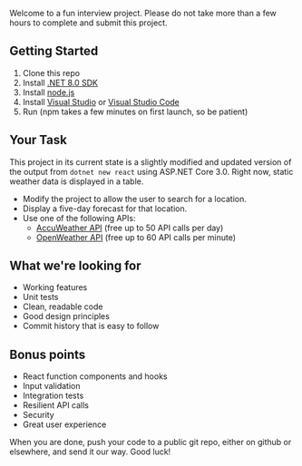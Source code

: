Welcome to a fun interview project.  Please do not take more than a few hours to complete and submit this project.

## Getting Started

1. Clone this repo
1. Install [.NET 8.0 SDK](https://dotnet.microsoft.com/download/dotnet/8.0)
1. Install [node.js](https://nodejs.org/en/download/)
1. Install [Visual Studio](https://visualstudio.microsoft.com/vs/community/) or [Visual Studio Code](https://code.visualstudio.com/download)
1. Run (npm takes a few minutes on first launch, so be patient)

## Your Task

This project in its current state is a slightly modified and updated version of the output from `dotnet new react` using ASP.NET Core 3.0.  Right now, static weather data is displayed in a table.

- Modify the project to allow the user to search for a location.
- Display a five-day forecast for that location.  
- Use one of the following APIs:
  - [AccuWeather API](https://developer.accuweather.com/apis) (free up to 50 API calls per day)
  - [OpenWeather API](https://openweathermap.org/forecast5) (free up to 60 API calls per minute)

## What we're looking for

- Working features
- Unit tests
- Clean, readable code
- Good design principles
- Commit history that is easy to follow

## Bonus points

- React function components and hooks
- Input validation
- Integration tests
- Resilient API calls
- Security
- Great user experience

When you are done, push your code to a public git repo, either on github or elsewhere, and send it our way.  Good luck!
